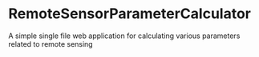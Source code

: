 # RemoteSensorParameterCalculator
A simple single file web application for calculating various parameters related to remote sensing
